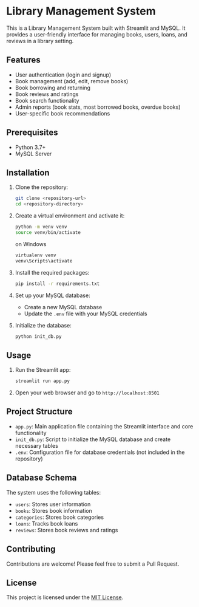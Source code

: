 # Library Management System

This is a Library Management System built with Streamlit and MySQL. It provides a user-friendly interface for managing books, users, loans, and reviews in a library setting.

## Features

- User authentication (login and signup)
- Book management (add, edit, remove books)
- Book borrowing and returning
- Book reviews and ratings
- Book search functionality
- Admin reports (book stats, most borrowed books, overdue books)
- User-specific book recommendations

## Prerequisites

- Python 3.7+
- MySQL Server

## Installation

1. Clone the repository:
   ```bash
   git clone <repository-url>
   cd <repository-directory>
   ```

2. Create a virtual environment and activate it:
   ```bash
   python -m venv venv
   source venv/bin/activate  
   ```
   on Windows
   ```bash
   virtualenv venv
   venv\Scripts\activate
   ```
3. Install the required packages:
   ```bash
   pip install -r requirements.txt
   ```

4. Set up your MySQL database:
   - Create a new MySQL database
   - Update the `.env` file with your MySQL credentials

5. Initialize the database:
   ```bash
   python init_db.py
   ```

## Usage

1. Run the Streamlit app:
   ```bash
   streamlit run app.py
   ```

2. Open your web browser and go to `http://localhost:8501`

## Project Structure

- `app.py`: Main application file containing the Streamlit interface and core functionality
- `init_db.py`: Script to initialize the MySQL database and create necessary tables
- `.env`: Configuration file for database credentials (not included in the repository)

## Database Schema

The system uses the following tables:
- `users`: Stores user information
- `books`: Stores book information
- `categories`: Stores book categories
- `loans`: Tracks book loans
- `reviews`: Stores book reviews and ratings

## Contributing

Contributions are welcome! Please feel free to submit a Pull Request.

## License

This project is licensed under the [MIT License](LICENSE).
